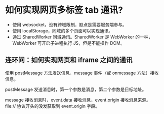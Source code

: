 # 如何实现网页多标签 tab 通讯?

- 使用 websocket，没有跨域限制，缺点是需要服务端参与。
- 使用 localStorage，同域的多个页面可以实现通讯。
- 通过 SharedWorker 同域通讯。SharedWorker 是 WebWorker 的一种，WebWorker 可开启子进程执行 JS，但是不能操作 DOM。

## 连环问：如何实现网页和 iframe 之间的通讯

使用 postMessage 方法发送信息，message 事件（或 onmessage 方法）接收信息。

postMessage 发送消息时，第一个参数是消息，第二个参数是目标地址。

message 接收消息时，event.data 接收消息，event.origin 接收消息来源。file:// 协议开头的没发获取到 event.origin 字段。